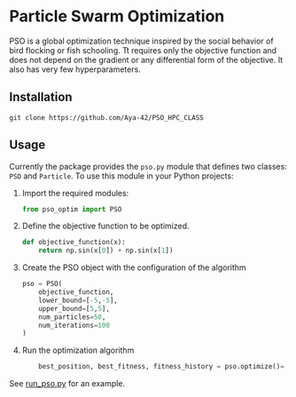 # Particle Swarm Optimization
PSO is a global optimization technique inspired by the social behavior of bird flocking or fish schooling. Tt requires only the objective function and does not depend on the gradient or any differential form of the objective.  It also has very few hyperparameters.

  ## Installation
```
git clone https://github.com/Aya-42/PSO_HPC_CLASS
```

## Usage

Currently the package provides the `pso.py` module that defines two classes: `PSO` and `Particle`. To use this module in your Python projects:

1. Import the required modules:
   
   ```python
   from pso_optim import PSO
   ```

2. Define the objective function to be optimized.
   
   ```python
   def objective_function(x):
       return np.sin(x[0]) + np.sin(x[1])
   ```

3. Create the PSO object with the configuration of the algorithm
   
   ```python
   pso = PSO(
       objective_function,
       lower_bound=[-5,-5],
       upper_bound=[5,5],
       num_particles=50,
       num_iterations=100
   )
   ```

4. Run the optimization algorithm
   
   ```python
       best_position, best_fitness, fitness_history = pso.optimize()= pso.optimize()
   ```

See [run_pso.py](run_pso.py) for an example.
